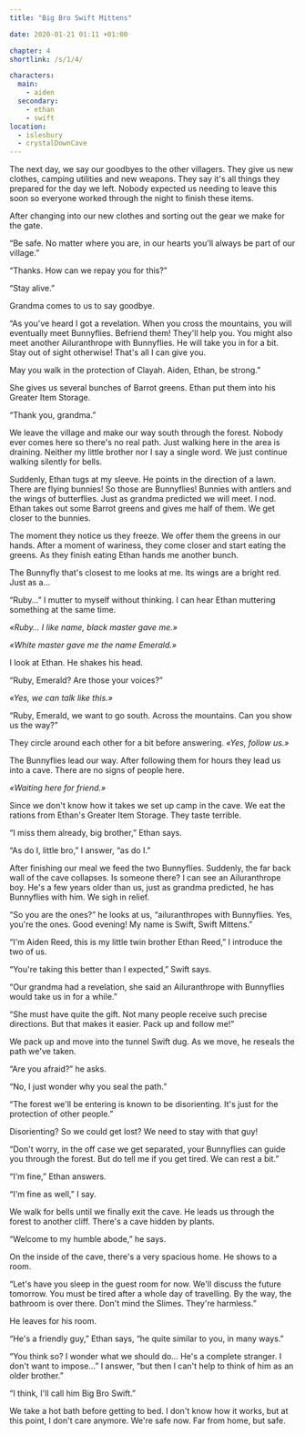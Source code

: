 ```yaml
---
title: "Big Bro Swift Mittens"

date: 2020-01-21 01:11 +01:00

chapter: 4
shortlink: /s/1/4/

characters:
  main:
    - aiden
  secondary:
    - ethan
    - swift
location:
  - islesbury
  - crystalDownCave
---
```

The next day, we say our goodbyes to the other villagers.
They give us new clothes, camping utilities and new weapons.
They say it's all things they prepared for the day we left.
Nobody expected us needing to leave this soon so everyone worked through the night to finish these items.

After changing into our new clothes and sorting out the gear we make for the gate.

“Be safe.
No matter where you are, in our hearts you'll always be part of our village.”

“Thanks. How can we repay you for this?”

“Stay alive.”

Grandma comes to us to say goodbye.

“As you've heard I got a revelation.
When you cross the mountains, you will eventually meet Bunnyflies.
Befriend them!
They'll help you.
You might also meet another Ailuranthrope with Bunnyflies.
He will take you in for a bit.
Stay out of sight otherwise!
That's all I can give you.

May you walk in the protection of Clayah.
Aiden, Ethan, be strong.”

She gives us several bunches of Barrot greens.
Ethan put them into his Greater Item Storage.

“Thank you, grandma.”

We leave the village and make our way south through the forest.
Nobody ever comes here so there's no real path.
Just walking here in the area is draining.
Neither my little brother nor I say a single word.
We just continue walking silently for bells.

Suddenly, Ethan tugs at my sleeve.
He points in the direction of a lawn.
There are flying bunnies!
So those are Bunnyflies! Bunnies with antlers and the wings of butterflies.
Just as grandma predicted we will meet.
I nod.
Ethan takes out some Barrot greens and gives me half of them.
We get closer to the bunnies.

The moment they notice us they freeze.
We offer them the greens in our hands.
After a moment of wariness, they come closer and start eating the greens.
As they finish eating Ethan hands me another bunch.

The Bunnyfly that's closest to me looks at me.
Its wings are a bright red. Just as a…

“Ruby…” I mutter to myself without thinking.
I can hear Ethan muttering something at the same time.

*«Ruby… I like name, black master gave me.»*

*«White master gave me the name Emerald.»*

I look at Ethan.
He shakes his head.

“Ruby, Emerald? Are those your voices?”

*«Yes, we can talk like this.»*

“Ruby, Emerald, we want to go south.
Across the mountains.
Can you show us the way?”

They circle around each other for a bit before answering.
*«Yes, follow us.»*

The Bunnyflies lead our way.
After following them for hours they lead us into a cave.
There are no signs of people here.

*«Waiting here for friend.»*

Since we don't know how it takes we set up camp in the cave.
We eat the rations from Ethan's Greater Item Storage.
They taste terrible.

“I miss them already, big brother,” Ethan says.

“As do I, little bro,” I answer, “as do I.”

After finishing our meal we feed the two Bunnyflies.
Suddenly, the far back wall of the cave collapses.
Is someone there? I can see an Ailuranthrope boy.
He's a few years older than us, just as grandma predicted, he has Bunnyflies with him.
We sigh in relief.

“So you are the ones?” he looks at us, “ailuranthropes with Bunnyflies.
Yes, you're the ones.
Good evening!
My name is Swift, Swift Mittens.”

“I'm Aiden Reed, this is my little twin brother Ethan Reed,” I introduce the two of us.

“You're taking this better than I expected,” Swift says.

“Our grandma had a revelation, she said an Ailuranthrope with Bunnyflies would take us in for a while.”

“She must have quite the gift.
Not many people receive such precise directions.
But that makes it easier.
Pack up and follow me!”

We pack up and move into the tunnel Swift dug.
As we move, he reseals the path we've taken.

“Are you afraid?” he asks.

“No, I just wonder why you seal the path.”

“The forest we'll be entering is known to be disorienting.
It's just for the protection of other people.”

Disorienting? So we could get lost?
We need to stay with that guy!

“Don't worry, in the off case we get separated, your Bunnyflies can guide you through the forest.
But do tell me if you get tired. We can rest a bit.”

“I'm fine,” Ethan answers.

“I'm fine as well,” I say.

We walk for bells until we finally exit the cave.
He leads us through the forest to another cliff.
There's a cave hidden by plants.

“Welcome to my humble abode,” he says.

On the inside of the cave, there's a very spacious home.
He shows to a room.

“Let's have you sleep in the guest room for now.
We'll discuss the future tomorrow.
You must be tired after a whole day of travelling.
By the way, the bathroom is over there.
Don't mind the Slimes.
They're harmless.”

He leaves for his room.

“He's a friendly guy,” Ethan says, “he quite similar to you, in many ways.”

“You think so?
I wonder what we should do…
He's a complete stranger.
I don't want to impose…” I answer, “but then I can't help to think of him as an older brother.”

“I think, I'll call him Big Bro Swift.”

We take a hot bath before getting to bed.
I don't know how it works, but at this point, I don't care anymore.
We're safe now.
Far from home, but safe.
